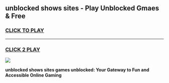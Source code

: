 
## unblocked shows sites - Play Unblocked Gmaes & Free
<h3>
<a href="https://news.freeplayer.one?title=unblocked_shows_sites&ref=23F">CLICK TO PLAY</a></h3>
<hr>

<h3>
<a href="https://news.freeplayer.one?title=unblocked_shows_sites&ref=23F">CLICK 2 PLAY</a>
  
</h3>

<a href="https://news.freeplayer.one?title=unblocked_shows_sites&ref=23F/"><img src="https://clearcache.store/games.png"></a>


**unblocked shows sites games unblocked: Your Gateway to Fun and Accessible Online Gaming**
